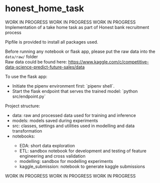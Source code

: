 # honest_home_task
WORK IN PROGRESS WORK IN PROGRESS WORK IN PROGRESS </br>
Implementation of a take home task as part of Honest bank recruitment process

Pipfile is provided to install all packages used.

Before running any notebook or flask app, please put the raw data into the `data/raw/` folder </br>
Raw data could be found here: https://www.kaggle.com/c/competitive-data-science-predict-future-sales/data

To use the flask app:
<ul>
<li>Initiate the pipenv environment first: `pipenv shell`.</li>
<li>Start the flask endpoint that serves the trained model: `python src/endpoint.py`</li>
</ul>

Project structure:
<ul>
<li>data: raw and processed data used for training and inference</li>
<li>models: models saved during experiments</li>
<li>src: classes, settings and utilities used in modelling and data transformation</li>
<li>notebooks:</li>
    <ul>
    <li>EDA: short data exploration</li>
    <li>ETL: sandbox notebook for development and testing of feature engineering and cross validation </li>
    <li>modelling: sandbox for modelling experiments</li>
    <li>kaggle_submission: notebook to generate kaggle submissions</li>
    </ul>
</ul>

WORK IN PROGRESS WORK IN PROGRESS WORK IN PROGRESS
